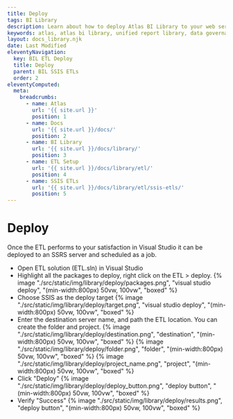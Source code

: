 ```yaml
---
title: Deploy
tags: BI Library
description: Learn about how to deploy Atlas BI Library to your web server from Visual Studio.
keywords: atlas, atlas bi library, unified report library, data governance, database, etl, deploy, visual studio
layout: docs_library.njk
date: Last Modified
eleventyNavigation:
  key: BIL ETL Deploy
  title: Deploy
  parent: BIL SSIS ETLs
  order: 2
eleventyComputed:
  meta:
    breadcrumbs:
      - name: Atlas
        url: '{{ site.url }}'
        position: 1
      - name: Docs
        url: '{{ site.url }}/docs/'
        position: 2
      - name: BI Library
        url: '{{ site.url }}/docs/library/'
        position: 3
      - name: ETL Setup
        url: '{{ site.url }}/docs/library/etl/'
        position: 4
      - name: SSIS ETLs
        url: '{{ site.url }}/docs/library/etl/ssis-etls/'
        position: 5
---
```


# Deploy

Once the ETL performs to your satisfaction in Visual Studio it can be deployed to an SSRS server and scheduled as a job.

- Open ETL solution (ETL.sln) in Visual Studio
- Highlight all the packages to deploy, right click on the ETL > deploy.
  {% image "./src/static/img/library/deploy/packages.png", "visual studio deploy", "(min-width:800px) 50vw, 100vw", "boxed" %}
- Choose SSIS as the deploy target
  {% image "./src/static/img/library/deploy/target.png", "visual studio deploy", "(min-width:800px) 50vw, 100vw", "boxed" %}
- Enter the destination server name, and path the ETL location. You can create the folder and project.
  {% image "./src/static/img/library/deploy/destination.png", "destination", "(min-width:800px) 50vw, 100vw", "boxed" %}
  {% image "./src/static/img/library/deploy/folder.png", "folder", "(min-width:800px) 50vw, 100vw", "boxed" %}
  {% image "./src/static/img/library/deploy/project_name.png", "project", "(min-width:800px) 50vw, 100vw", "boxed" %}
- Click "Deploy"
  {% image "./src/static/img/library/deploy/deploy_button.png", "deploy button", "(min-width:800px) 50vw, 100vw", "boxed" %}
- Verify "Success"
  {% image "./src/static/img/library/deploy/results.png", "deploy button", "(min-width:800px) 50vw, 100vw", "boxed" %}

